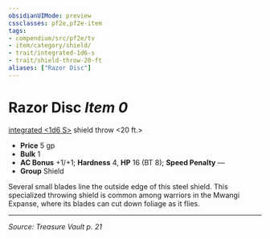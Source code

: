 ```yaml
---
obsidianUIMode: preview
cssclasses: pf2e,pf2e-item
tags:
- compendium/src/pf2e/tv
- item/category/shield/
- trait/integrated-1d6-s
- trait/shield-throw-20-ft
aliases: ["Razor Disc"]
---
```

# Razor Disc *Item 0*  
[integrated <1d6 S>](rules/traits/integrated-1d6-s-tv.md "Integrated Item Trait")  shield throw <20 ft.>  

- **Price** 5 gp
- **Bulk** 1
- **AC Bonus** +1/+1; **Hardness** 4, **HP** 16 (BT 8); **Speed Penalty** —
- **Group** Shield 

Several small blades line the outside edge of this steel shield. This specialized throwing shield is common among warriors in the Mwangi Expanse, where its blades can cut down foliage as it flies.


---
*Source: Treasure Vault p. 21*